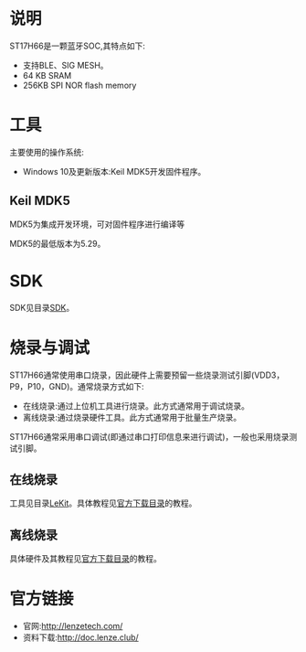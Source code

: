 # 说明

ST17H66是一颗蓝牙SOC,其特点如下:

- 支持BLE、SIG MESH。
- 64 KB SRAM
- 256KB SPI NOR flash memory

# 工具

主要使用的操作系统:

- Windows 10及更新版本:Keil MDK5开发固件程序。

## Keil MDK5

MDK5为集成开发环境，可对固件程序进行编译等

MDK5的最低版本为5.29。

# SDK

SDK见目录[SDK](SDK)。

# 烧录与调试

ST17H66通常使用串口烧录，因此硬件上需要预留一些烧录测试引脚(VDD3，P9，P10，GND)。通常烧录方式如下:

- 在线烧录:通过上位机工具进行烧录。此方式通常用于调试烧录。
- 离线烧录:通过烧录硬件工具。此方式通常用于批量生产烧录。

ST17H66通常采用串口调试(即通过串口打印信息来进行调试)，一般也采用烧录测试引脚。

## 在线烧录

工具见目录[LeKit](LeKit)。具体教程见[官方下载目录](http://doc.lenze.club/)的教程。

## 离线烧录

具体硬件及其教程见[官方下载目录](http://doc.lenze.club/)的教程。

# 官方链接

- 官网:http://lenzetech.com/
- 资料下载:http://doc.lenze.club/